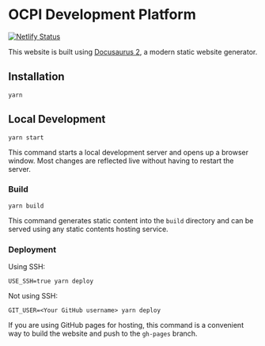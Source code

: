 # OCPI Development Platform

[![Netlify Status](https://api.netlify.com/api/v1/badges/4d8ebf71-99de-497c-81bb-a1d028ae95d4/deploy-status)](https://app.netlify.com/sites/preeminent-kulfi-e11c7e/deploys)

This website is built using [Docusaurus 2](https://docusaurus.io/), a modern static website generator.

## Installation

```shell
yarn
```

## Local Development

```shell
yarn start
```

This command starts a local development server and opens up a browser window. Most changes are reflected live without
having to restart the server.

### Build

```shell
yarn build
```

This command generates static content into the `build` directory and can be served using any static contents hosting service.

### Deployment

Using SSH:

```shell
USE_SSH=true yarn deploy
```

Not using SSH:

```shell
GIT_USER=<Your GitHub username> yarn deploy
```

If you are using GitHub pages for hosting, this command is a convenient way to build the website and push to the
`gh-pages` branch.
